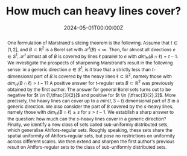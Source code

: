 ﻿---
title: "How much can heavy lines cover?"

# Authors
# If you created a profile for a user (e.g. the default `admin` user), write the username (folder name) here 
# and it will be replaced with their full name and linked to their profile.
authors:
- D. Dąbrowski
- T. Orponen
- H. Wang

date: "2024-05-01T00:00:00Z"
doi: "10.1112/jlms.12910"

# Schedule page publish date (NOT publication's date).
publishDate: "2017-01-01T00:00:00Z"

# Publication type.
# Legend: 0 = Uncategorized; 1 = Conference paper; 2 = Journal article;
# 3 = Preprint / Working Paper; 4 = Report; 5 = Book; 6 = Book section;
# 7 = Thesis; 8 = Patent
publication_types: ["2"]

# Publication name and optional abbreviated publication name.
publication: J. Lond. Math. Soc. 109, no. 5, e12910.
publication_short: J. Lond. Math. Soc. 109, no. 5, e12910

abstract: "One formulation of Marstrand's slicing theorem is the following. Assume that $t \\in (1,2]$, and $B \\subset \\mathbb{R}^{2}$ is a Borel set with $\\mathcal{H}^{t}(B) < \\infty$. Then, for almost all directions $e \\in S^{1}$, $\\mathcal{H}^{t}$ almost all of $B$ is covered by lines $\\ell$ parallel to $e$ with $dim_H (B \\cap \\ell) = t - 1$.  
We investigate the prospects of sharpening Marstrand's result in the following sense: in a generic direction $e \\in S^{1}$, is it true that a strictly less than $t$-dimensional part of $B$ is covered by the heavy lines $\\ell \\subset \\mathbb{R}^{2}$, namely those with $dim_H (B \\cap \\ell) > t - 1$? A positive answer for $t$-regular sets $B \\subset \\mathbb{R}^{2}$ was previously obtained by the first author.  
The answer for general Borel sets turns out to be negative for $t \\in (1,\\tfrac{3}{2}]$ and positive for $t \\in (\\tfrac{3}{2},2]$. More precisely, the heavy lines can cover up to a $min(t,3 - t)$ dimensional part of $B$ in a generic direction. We also consider the part of $B$ covered by the $s$-heavy lines, namely those with $dim_H (B \\cap \\ell) \\geq s$ for $s > t - 1$. We establish a sharp answer to the question: how much can the $s$-heavy lines cover in a generic direction?  
Finally, we identify a new class of sets called sub-uniformly distributed sets, which generalise Ahlfors-regular sets. Roughly speaking, these sets share the spatial uniformity of Ahlfors-regular sets, but pose no restrictions on uniformity across different scales. We then extend and sharpen the first author's previous result on Ahlfors-regular sets to the class of sub-uniformly distributed sets."
# Summary. An optional shortened abstract.
# summary: Lorem ipsum dolor sit amet, consectetur adipiscing elit. Duis posuere tellus ac convallis placerat. Proin tincidunt magna sed ex sollicitudin condimentum.

tags: []

# Display this page in the Featured widget?
featured: false

# Custom links (uncomment lines below)
links:
- name: "Article"
  url: "https://doi.org/10.1112/jlms.12910"
- name: "arXiv"
  url: "https://arxiv.org/abs/2310.11219"

url_pdf: ''
url_code: ''
url_dataset: ''
url_poster: ''
url_project: ''
url_slides: ''
url_source: ''
url_video: ''
url_preprint: ''

# Featured image
# To use, add an image named `featured.jpg/png` to your page's folder. 
# image:
#  caption: 'Image credit: [**Unsplash**](https://unsplash.com/photos/pLCdAaMFLTE)'
#  focal_point: ""
#  preview_only: false

# Associated Projects (optional).
#   Associate this publication with one or more of your projects.
#   Simply enter your project's folder or file name without extension.
#   E.g. `internal-project` references `content/project/internal-project/index.md`.
#   Otherwise, set `projects: []`.
# projects:
# - example

# Slides (optional).
#   Associate this publication with Markdown slides.
#   Simply enter your slide deck's filename without extension.
#   E.g. `slides: "example"` references `content/slides/example/index.md`.
#   Otherwise, set `slides: ""`.
# slides: example
---

